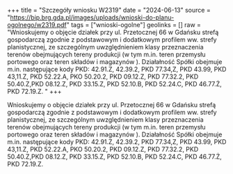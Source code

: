 +++
title = "Szczegóły wniosku W2319"
date = "2024-06-13"
source = "https://bip.brg.gda.pl/images/uploads/wnioski-do-planu-ogolnego/w2319.pdf"
tags = ["wnioski-ogolne"]
geolinks = []
raw = "Wnioskujemy o objęcie działek przy ul. Przetocznej 66 w Gdańsku strefą gospodarczą zgodnie z podstawowym i dodatkowym profilem ww. strefy planistycznej, ze szczególnym uwzględnieniem klasy przeznaczenia terenów obejmujących tereny produkcji (w tym m.in. teren przemysłu portowego oraz teren składów i magazynów ). Działałność Spółki obejmuje m.in. następujące kody PKD: 42.91.Z, 42.39.2, PKD 77.34,Z, PKD 43.99, PKD 43,11.Z, PKD 52.22.A, PKO 50.20.2, PKD 09.12.Z, PKD 77.32.2, PKD 50.40.Z,PKD 08.12.Z, PKD 33.15.Z, PKD 52.10.B, PKD 52.24.C, PKD 46.77.Ż, PKD 72.19.Z. "
+++

Wnioskujemy o objęcie działek przy ul. Przetocznej 66 w Gdańsku strefą
gospodarczą zgodnie z podstawowym i dodatkowym profilem ww. strefy planistycznej, ze
szczególnym uwzględnieniem klasy przeznaczenia terenów obejmujących tereny produkcji (w
tym m.in. teren przemysłu portowego oraz teren składów i magazynów ). Działałność Spółki
obejmuje m.in. następujące kody PKD: 42.91.Z, 42.39.2, PKD 77.34,Z, PKD 43.99, PKD 43,11.Z,
PKD 52.22.A, PKO 50.20.2, PKD 09.12.Z, PKD 77.32.2, PKD 50.40.Z,PKD 08.12.Z, PKD 33.15.Z,
PKD 52.10.B, PKD 52.24.C, PKD 46.77.Ż, PKD 72.19.Z.



